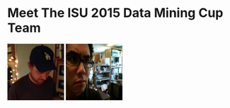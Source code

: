 Meet The ISU 2015 Data Mining Cup Team
======================================
<!--
This is the team picture page. 
I know that I am bad with names and faces, and I imagine some of you are too. 
The idea here is that making this page will be a fun exercise to get used to editing documents on github
and to help us get to know each other.

So - the idea is this:

Add a picture to the team_pics folder, and edit the following template:

<a href="./" style="clear: left; float: left; margin-bottom: 1em; margin-right: 1em;"><img border="0"  src="YOUR IMAGE URL" width="100"/></a><br/><br/>
<div style="background-color: #FFF8C6; margin-left: 20px; margin-right: 20px; padding-bottom: 8px; padding-left: 8px; padding-right: 8px; padding-top: 8px;">
<b>This is a colored box</b><br/>
This is where your text will go. This is where your text will go. This is where your text will go. This is where your text will go. This is where your text will go. This is where your text will go. This is where your text will go. This is where your text will go. This is where your text will go.
</div>

The parts you need to edit are <LIKE THIS> (take out the < and > parts too)

-->

<img src="./team_pics/ian.jpg" alt="HTML5 Icon" width="128" height="128">
<img src="./team_pics/alex.jpg" alt="HTML5 Icon" width="128" height="128">
